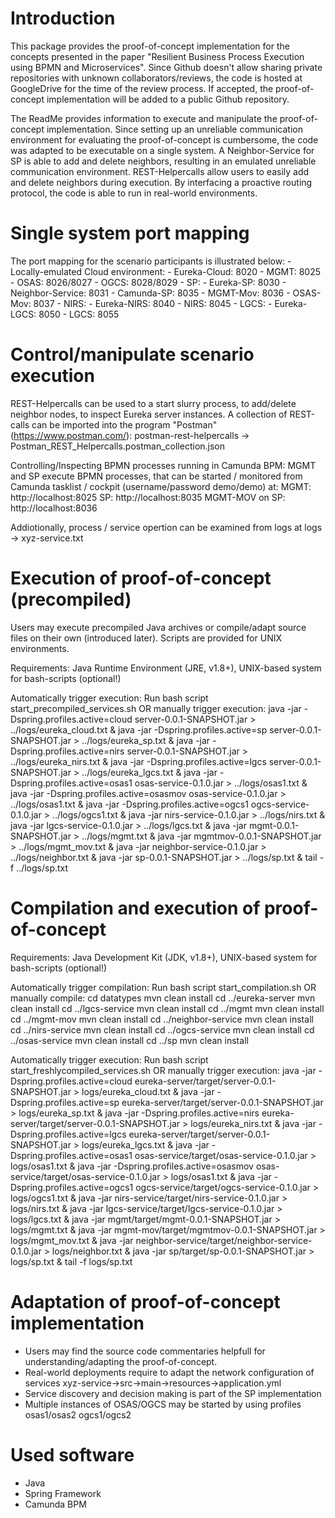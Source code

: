 
# Introduction
This package provides the proof-of-concept implementation for the concepts presented in the paper "Resilient Business Process Execution using BPMN and Microservices". Since Github doesn't allow sharing private repositories with unknown collaborators/reviews, the code is hosted at GoogleDrive for the time of the review process. If accepted, the proof-of-concept implementation will be added to a public Github repository.

The ReadMe provides information to execute and manipulate the proof-of-concept implementation. Since setting up an unreliable communication environment for evaluating the proof-of-concept is cumbersome, the code was adapted to be executable on a single system. A Neighbor-Service for SP is able to add and delete neighbors, resulting in an emulated unreliable communication environment. REST-Helpercalls allow users to easily add and delete neighbors during execution. By interfacing a proactive routing protocol, the code is able to run in real-world environments.


# Single system port mapping
The port mapping for the scenario participants is illustrated below:
	- Locally-emulated Cloud environment:
		- Eureka-Cloud: 8020
		- MGMT: 8025
		- OSAS: 8026/8027
		- OGCS: 8028/8029
	- SP:
		- Eureka-SP: 8030
		- Neighbor-Service: 8031
		- Camunda-SP: 8035
		- MGMT-Mov: 8036
		- OSAS-Mov: 8037
	- NIRS:
		- Eureka-NIRS: 8040
		- NIRS: 8045
	- LGCS:
		- Eureka-LGCS: 8050
		- LGCS: 8055


# Control/manipulate scenario execution
REST-Helpercalls can be used to a start slurry process, to add/delete neighbor nodes, to inspect Eureka server instances. A collection of REST-calls can be imported into the program "Postman" (https://www.postman.com/):
	postman-rest-helpercalls -> Postman_REST_Helpercalls.postman_collection.json

Controlling/Inspecting BPMN processes running in Camunda BPM:
MGMT and SP execute BPMN processes, that can be started / monitored from Camunda tasklist / cockpit (username/password demo/demo) at:
	MGMT: http://localhost:8025
	SP: http://localhost:8035
	MGMT-MOV on SP: http://localhost:8036

Addiotionally, process / service opertion can be examined from logs at
	logs -> xyz-service.txt


# Execution of proof-of-concept (precompiled)
Users may execute precompiled Java archives or compile/adapt source files on their own (introduced later). Scripts are provided for UNIX environments.

Requirements: Java Runtime Environment (JRE, v1.8+), UNIX-based system for bash-scripts (optional!)

Automatically trigger execution: Run bash script
	start_precompiled_services.sh
OR manually trigger execution: 
	java -jar -Dspring.profiles.active=cloud server-0.0.1-SNAPSHOT.jar > ../logs/eureka_cloud.txt &
	java -jar -Dspring.profiles.active=sp server-0.0.1-SNAPSHOT.jar > ../logs/eureka_sp.txt &
	java -jar -Dspring.profiles.active=nirs server-0.0.1-SNAPSHOT.jar > ../logs/eureka_nirs.txt &
	java -jar -Dspring.profiles.active=lgcs server-0.0.1-SNAPSHOT.jar > ../logs/eureka_lgcs.txt &
	java -jar -Dspring.profiles.active=osas1 osas-service-0.1.0.jar > ../logs/osas1.txt &
	java -jar -Dspring.profiles.active=osasmov osas-service-0.1.0.jar > ../logs/osas1.txt &
	java -jar -Dspring.profiles.active=ogcs1 ogcs-service-0.1.0.jar > ../logs/ogcs1.txt &
	java -jar nirs-service-0.1.0.jar > ../logs/nirs.txt &
	java -jar lgcs-service-0.1.0.jar > ../logs/lgcs.txt &
	java -jar mgmt-0.0.1-SNAPSHOT.jar > ../logs/mgmt.txt &
	java -jar mgmtmov-0.0.1-SNAPSHOT.jar > ../logs/mgmt_mov.txt &
	java -jar neighbor-service-0.1.0.jar > ../logs/neighbor.txt &
	java -jar sp-0.0.1-SNAPSHOT.jar > ../logs/sp.txt &
	tail -f ../logs/sp.txt


# Compilation and execution of proof-of-concept
Requirements: Java Development Kit (JDK, v1.8+), UNIX-based system for bash-scripts (optional!)

Automatically trigger compilation: Run bash script
	start_compilation.sh
OR manually compile:
	cd datatypes
	mvn clean install
	cd ../eureka-server
	mvn clean install
	cd ../lgcs-service
	mvn clean install
	cd ../mgmt
	mvn clean install
	cd ../mgmt-mov
	mvn clean install
	cd ../neighbor-service
	mvn clean install
	cd ../nirs-service
	mvn clean install
	cd ../ogcs-service
	mvn clean install
	cd ../osas-service
	mvn clean install
	cd ../sp
	mvn clean install

Automatically trigger execution: Run bash script
	start_freshlycompiled_services.sh
OR manually trigger execution:
	java -jar -Dspring.profiles.active=cloud eureka-server/target/server-0.0.1-SNAPSHOT.jar > logs/eureka_cloud.txt &
	java -jar -Dspring.profiles.active=sp eureka-server/target/server-0.0.1-SNAPSHOT.jar > logs/eureka_sp.txt &
	java -jar -Dspring.profiles.active=nirs eureka-server/target/server-0.0.1-SNAPSHOT.jar > logs/eureka_nirs.txt &
	java -jar -Dspring.profiles.active=lgcs eureka-server/target/server-0.0.1-SNAPSHOT.jar > logs/eureka_lgcs.txt &
	java -jar -Dspring.profiles.active=osas1 osas-service/target/osas-service-0.1.0.jar > logs/osas1.txt &
	java -jar -Dspring.profiles.active=osasmov osas-service/target/osas-service-0.1.0.jar > logs/osas1.txt &
	java -jar -Dspring.profiles.active=ogcs1 ogcs-service/target/ogcs-service-0.1.0.jar > logs/ogcs1.txt &
	java -jar nirs-service/target/nirs-service-0.1.0.jar > logs/nirs.txt &
	java -jar lgcs-service/target/lgcs-service-0.1.0.jar > logs/lgcs.txt &
	java -jar mgmt/target/mgmt-0.0.1-SNAPSHOT.jar > logs/mgmt.txt &
	java -jar mgmt-mov/target/mgmtmov-0.0.1-SNAPSHOT.jar > logs/mgmt_mov.txt &
	java -jar neighbor-service/target/neighbor-service-0.1.0.jar > logs/neighbor.txt &
	java -jar sp/target/sp-0.0.1-SNAPSHOT.jar > logs/sp.txt &
	tail -f logs/sp.txt


# Adaptation of proof-of-concept implementation
- Users may find the source code commentaries helpfull for understanding/adapting the proof-of-concept.
- Real-world deployments require to adapt the network configuration of services
	xyz-service->src->main->resources->application.yml
- Service discovery and decision making is part of the SP implementation
- Multiple instances of OSAS/OGCS may be started by using profiles osas1/osas2 ogcs1/ogcs2


# Used software
- Java
- Spring Framework
- Camunda BPM
